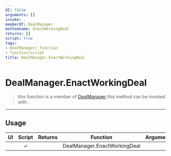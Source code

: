 ```yaml
---
UI: false
arguments: []
invoke: .
memberOf: DealManager
methodname: EnactWorkingDeal
returns: []
script: true
tags:
- DealManager/_function
- function/script
title: DealManager.EnactWorkingDeal
---
```

# DealManager.EnactWorkingDeal
> this function is a member of [DealManager](civ-6/lua/DealManager.md)
> this method can be invoked with `.`
-----
## Usage
|  UI | Script | Returns | Function | Arguments |
|:---:|:------:|-------:|:--------:|:---------|
| |✓||DealManager.EnactWorkingDeal||
